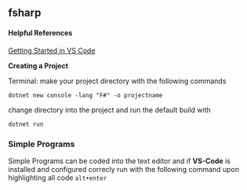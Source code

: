 ## fsharp 


#### Helpful References

[Getting Started in VS Code](https://docs.microsoft.com/en-us/dotnet/fsharp/get-started/get-started-vscode)

**Creating a Project**

Terminal: make your project directory with the following commands

`dotnet new console -lang "F#" -o projectname`

change directory into the project and run the default build with 

`dotnet run`

### Simple Programs 

Simple Programs can be coded into the text editor and if **VS-Code** is installed and configured correcly run with the following command upon highlighting all code `alt+enter`